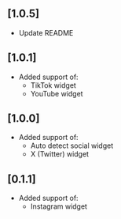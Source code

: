 ## [1.0.5]
* Update README

## [1.0.1]
* Added support of: 
    * TikTok widget
    * YouTube widget

## [1.0.0]
* Added support of: 
    * Auto detect social widget
    * X (Twitter) widget

## [0.1.1]
* Added support of: 
    * Instagram widget